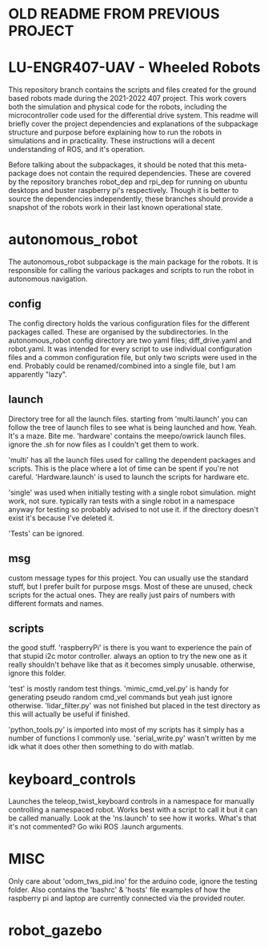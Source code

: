 # OLD README FROM PREVIOUS PROJECT

# LU-ENGR407-UAV - Wheeled Robots
This repository branch contains the scripts and files created for the ground based robots made during the 2021-2022 407 project.
This work covers both the simulation and physical code for the robots, including the microcontroller code used for the
 differential drive system. This readme will briefly cover the project dependencies and explanations of the subpackage 
 structure and purpose before explaining how to run the robots in simulations and in practicality. These instructions
 will a decent understanding of ROS, and it's operation. 

Before talking about the subpackages, it should be noted that this meta-package does not contain
 the required dependencies. These are covered by the repository branches robot_dep and rpi_dep for running on
 ubuntu desktops and buster raspberry pi's respectively. Though it is better to source the dependencies independently,
 these branches should provide a snapshot of the robots work in their last known operational state. 

# autonomous_robot
The autonomous_robot subpackage is the main package for the robots. It is responsible for calling the various packages
 and scripts to run the robot in autonomous navigation.
## config
The config directory holds the various configuration files for
 the different packages called. These are organised by the subdirectories. In the autonomous_robot config directory are
 two yaml files; diff_drive.yaml and robot.yaml. It was intended for every script to use individual configuration files 
 and a common configuration file, but only two scripts were used in the end. Probably could be renamed/combined into a
 single file, but I am apparently "lazy".
## launch 
Directory tree for all the launch files. starting from 'multi.launch' you can follow the tree of launch files to see
 what is being launched and how. Yeah. It's a maze. Bite me. 'hardware' contains the meepo/owrick launch files.
 ignore the .sh for now files as I couldn't get them to work.

'multi' has all the launch files used for calling the dependent packages and scripts. This is the place where a lot of
 time can be spent if you're not careful. 
 'Hardware.launch' is used to launch the scripts for hardware etc. 

'single' was used when initially testing with a single robot simulation. might work, not sure. typically ran tests with
 a single robot in a namespace anyway for testing so probably advised to not use it. if the directory doesn't exist it's
 because I've deleted it. 

'Tests' can be ignored. 

## msg
custom message types for this project. You can usually use the standard stuff, but I prefer built for purpose msgs. 
 Most of these are unused, check scripts for the actual ones. They are really just pairs of numbers with different
 formats and names. 

## scripts
the good stuff. 'raspberryPi' is there is you want to experience the pain of that stupid i2c motor controller. 
 always an option to try the new one as it really shouldn't behave like that as it becomes simply unusable. otherwise, 
 ignore this folder. 

'test' is mostly random test things. 'mimic_cmd_vel.py' is handy for generating pseudo random cmd_vel commands but yeah
 just ignore otherwise. 'lidar_filter.py' was not finished but placed in the test directory as this will actually be
 useful if finished. 

'python_tools.py' is imported into most of my scripts has it simply has a number of functions I commonly use. 
 'serial_write.py' wasn't written by me idk what it does other then something to do with matlab. 

# keyboard_controls
Launches the teleop_twist_keyboard controls in a namespace for manually controlling a namespaced robot. Works best with
 a script to call it but it can be called manually. Look at the 'ns.launch' to see how it works. What's that it's not 
 commented? Go wiki ROS .launch arguments. 

# MISC
Only care about 'odom_tws_pid.ino' for the arduino code, ignore the testing folder. Also contains the 'bashrc' & 'hosts'
 file examples of how the raspberry pi and laptop are currently connected via the provided router.

# robot_gazebo 








